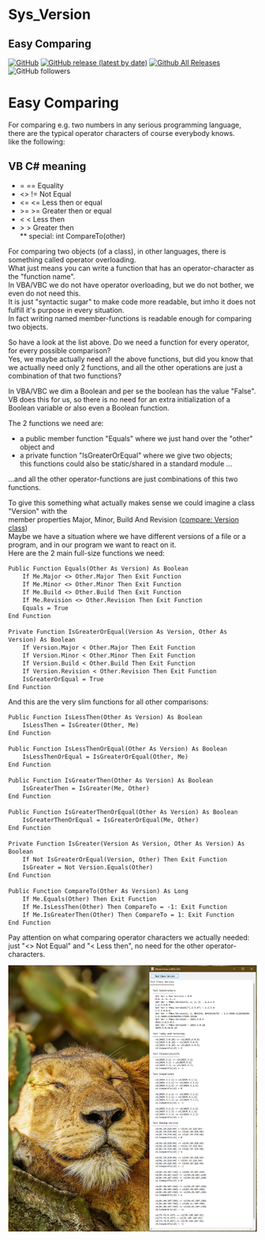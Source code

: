 # Sys_Version  
## Easy Comparing  

[![GitHub](https://img.shields.io/github/license/OlimilO1402/Sys_Version?style=plastic)](https://github.com/OlimilO1402/Sys_Version/blob/master/LICENSE) 
[![GitHub release (latest by date)](https://img.shields.io/github/v/release/OlimilO1402/Sys_Version?style=plastic)](https://github.com/OlimilO1402/Sys_Version/releases/latest)
[![Github All Releases](https://img.shields.io/github/downloads/OlimilO1402/Sys_Version/total.svg)](https://github.com/OlimilO1402/Sys_Version/releases/download/v2025.3.2/Sys_Version_v2025.3.2.zip)
![GitHub followers](https://img.shields.io/github/followers/OlimilO1402?style=social)

Easy Comparing  
==============  
  
For comparing e.g. two numbers in any serious programming language, there are the typical operator characters of course everybody knows.  
like the following:  
  
 VB			C#		meaning  
 ----------------------------------  
 * =		==		Equality  
 * \<>		!=		Not Equal  
 * \<=		\<=		Less then or equal  
 * \>=		\>=		Greater then or equal  
 * \<		\<		Less then  
 * \>		\>		Greater then  
 ** special: int CompareTo(other)  

For comparing two objects (of a class), in other languages, there is something called operator overloading.  
What just means you can write a function that has an operator-character as the "function name".  
In VBA/VBC we do not have operator overloading, but we do not bother, we even do not need this.  
It is just "syntactic sugar" to make code more readable, but imho it does not fulfill it's purpose in every
situation.  
In fact writing named member-functions is readable enough for comparing two objects.  
  
So have a look at the list above. Do we need a function for every operator, for every possible comparison?  
Yes, we maybe actually need all the above functions, but did you know that we actually need only 2 functions,
and all the other operations are just a combination of that two functions?  
  
In VBA/VBC we dim a Boolean and per se the boolean has the value "False". VB does this for us, so there is no
need for an extra initialization of a Boolean variable or also even a Boolean function.  
  
The 2 functions we need are:
* a public member function "Equals" where we just hand over the "other" object and  
* a private function "IsGreaterOrEqual" where we give two objects;  
  this functions could also be static/shared in a standard module ...  
  
...and all the other operator-functions are just combinations of this two functions.  
  
To give this something what actually makes sense we could imagine a class "Version" with the  
member properties Major, Minor, Build And Revision ([compare: Version class](https://learn.microsoft.com/en-us/dotnet/api/system.version?view=net-8.0))  
Maybe we have a situation where we have different versions of a file or a program, and in our program
we want to react on it.  
Here are the 2 main full-size functions we need:  

```vba  
Public Function Equals(Other As Version) As Boolean  
    If Me.Major <> Other.Major Then Exit Function  
    If Me.Minor <> Other.Minor Then Exit Function  
    If Me.Build <> Other.Build Then Exit Function  
    If Me.Revision <> Other.Revision Then Exit Function  
    Equals = True  
End Function  
  
Private Function IsGreaterOrEqual(Version As Version, Other As Version) As Boolean  
    If Version.Major < Other.Major Then Exit Function  
    If Version.Minor < Other.Minor Then Exit Function  
    If Version.Build < Other.Build Then Exit Function  
    If Version.Revision < Other.Revision Then Exit Function  
    IsGreaterOrEqual = True  
End Function  
```
  
And this are the very slim functions for all other comparisons:  
  
```vba  
Public Function IsLessThen(Other As Version) As Boolean  
    IsLessThen = IsGreater(Other, Me)  
End Function  
  
Public Function IsLessThenOrEqual(Other As Version) As Boolean  
    IsLessThenOrEqual = IsGreaterOrEqual(Other, Me)  
End Function  
  
Public Function IsGreaterThen(Other As Version) As Boolean  
    IsGreaterThen = IsGreater(Me, Other)  
End Function  
  
Public Function IsGreaterThenOrEqual(Other As Version) As Boolean  
    IsGreaterThenOrEqual = IsGreaterOrEqual(Me, Other)  
End Function  
  
Private Function IsGreater(Version As Version, Other As Version) As Boolean  
    If Not IsGreaterOrEqual(Version, Other) Then Exit Function  
    IsGreater = Not Version.Equals(Other)  
End Function  
  
Public Function CompareTo(Other As Version) As Long  
    If Me.Equals(Other) Then Exit Function  
    If Me.IsLessThen(Other) Then CompareTo = -1: Exit Function 
    If Me.IsGreaterThen(Other) Then CompareTo = 1: Exit Function  
End Function  
```  
  
Pay attention on what comparing operator characters we actually needed:  
just "<> Not Equal" and "< Less then", no need for the other operator-characters.  
  
![Version Image](Resources/Version.png "Version Image")  
  